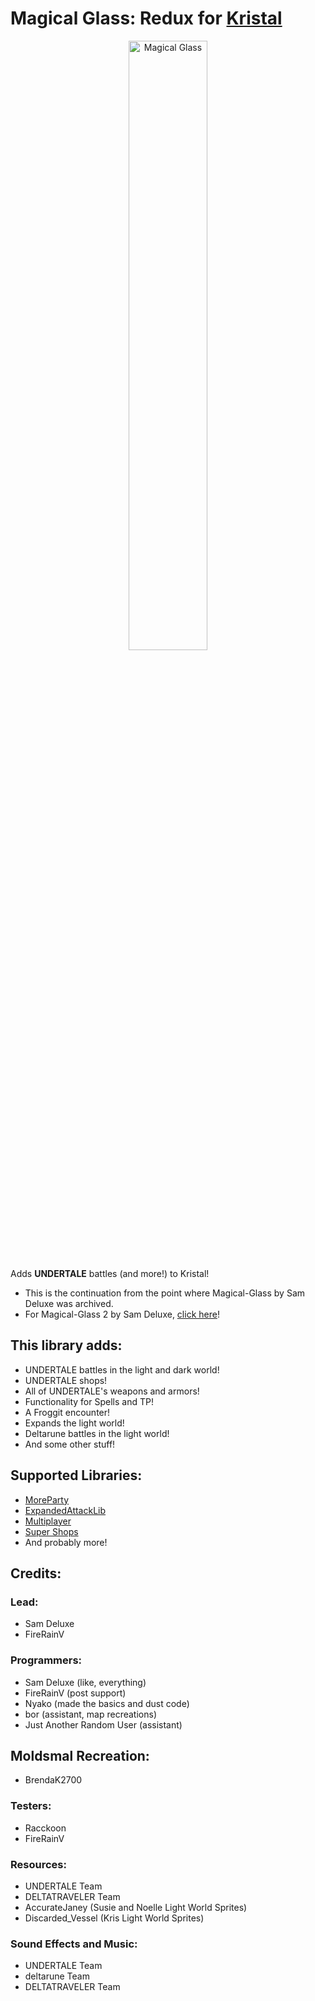 # Magical Glass: Redux for [Kristal](https://github.com/KristalTeam/Kristal)

<p align="center" width="100%">
<img src="magicalglass.png" alt="Magical Glass" width="50%" />
</p>

Adds **UNDERTALE** battles (and more!) to Kristal!

* This is the continuation from the point where Magical-Glass by Sam Deluxe was archived.
* For Magical-Glass 2 by Sam Deluxe, [click here](https://github.com/Idunno1/magical-glass-2)!

## This library adds:
* UNDERTALE battles in the light and dark world!
* UNDERTALE shops!
* All of UNDERTALE's weapons and armors!
* Functionality for Spells and TP!
* A Froggit encounter!
* Expands the light world!
* Deltarune battles in the light world!
* And some other stuff!

## Supported Libraries:
* [MoreParty](https://gamebanana.com/mods/436685)
* [ExpandedAttackLib](https://github.com/FireRainV/ExpandedAttackLib)
* [Multiplayer](https://gamebanana.com/mods/522814)
* [Super Shops](https://gamebanana.com/mods/489404)
* And probably more!

## Credits:

### Lead:
* Sam Deluxe
* FireRainV

### Programmers:
* Sam Deluxe (like, everything)
* FireRainV (post support)
* Nyako (made the basics and dust code)
* bor (assistant, map recreations)
* Just Another Random User (assistant)
<!-- ## Contributors: -->
## Moldsmal Recreation:
* BrendaK2700

### Testers:
* Racckoon
* FireRainV

### Resources:
* UNDERTALE Team
* DELTATRAVELER Team
* AccurateJaney (Susie and Noelle Light World Sprites)
* Discarded_Vessel (Kris Light World Sprites)

### Sound Effects and Music:
* UNDERTALE Team
* deltarune Team
* DELTATRAVELER Team
